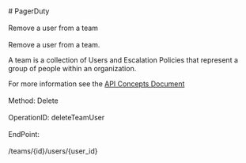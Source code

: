 <br>#     PagerDuty</br>
<br>Remove a user from a team</br>
<br>Remove a user from a team.

A team is a collection of Users and Escalation Policies that represent a group of people within an organization.

For more information see the [API Concepts Document](../../docs/CONCEPTS.md#teams)
</br>
<br>Method: Delete</br>
<br>OperationID: deleteTeamUser</br>
<br>EndPoint:</br>
<br>/teams/{id}/users/{user_id}</br>
